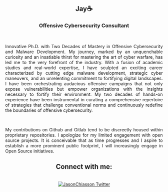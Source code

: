 <h2 align=center>Jay☕</h2>
<h3 align=center>Offensive Cybersecurity Consultant</h3>
<br>
<p align="justify">Innovative Ph.D. with Two Decades of Mastery in Offensive Cybersecurity and Malware Development. My journey, marked by an unquenchable curiosity and an insatiable thirst for mastering the art of cyber warfare, has led me to the very forefront of the industry. With a fusion of academic studies and real-world expertise, I have sculpted an exciting career characterized by cutting edge malware development, strategic cyber maneuvers, and an unrelenting commitment to fortifying digital landscapes. I have been orchestrating audacious offensive campaigns that not only expose vulnerabilities but empower organizations with the insights necessary to fortify their environment. My two decades of hands-on experience have been instrumental in curating a comprehensive repertoire of strategies that challenge conventional norms and continuously redefine the boundaries of offensive cybersecurity.</p>
<br>
<p align="justify">My contributions on Github and Gitlab tend to be discreetly housed within proprietary repositories. I apologize for my limited engagement with open source projects. It is conceivable that as time progresses and I aspire to establish a more prominent public footprint, I will increasingly engage in Open Source initiatives.
</p>
<h2 align="center">Connect with me:</h2>
<p align="center">
<br>
<a href="https://twitter.com/Jason_Chiasson" target="blank"><img align="center" src="https://seeklogo.com/images/T/twitter-x-logo-BD2D3D475C-seeklogo.com.png?v=638258862900000000" alt="JasonChiasson Twitter" />
</a>
</p>
<br>
